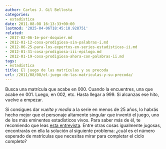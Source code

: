 ```yaml
---
author: Carlos J. Gil Bellosta
categories:
- estadística
date: 2011-08-08 16:13:33+00:00
lastmod: '2025-04-06T18:45:18.928751'
related:
- 2017-02-06-1e-por-doquier.md
- 2012-01-12-cosa-prodigiosa-sin-palabras-i.md
- 2012-06-25-para-los-expertos-en-series-estadisticas-ii.md
- 2012-01-31-cosa-prodigiosa-iii-epilogo.md
- 2012-01-19-cosa-prodigiosa-ahora-con-palabras-ii.md
tags:
- estadística
title: El juego de las matrículas y su precoda
url: /2011/08/08/el-juego-de-las-matriculas-y-su-precoda/
---
```


Busca una matrícula que acabe en 000. Cuando la encuentres, una que acabe en 001. Luego, en 002, etc. Hasta llegar a 999. Si alcanzas ese hito, vuelve a empezar.

Si consigues dar _vuelta y media_ a la serie en menos de 25 años, lo habrás hecho mejor que el personaje altamente singular que inventó el juego, uno de los más eminentes estadísticos vivos. Para saber más de él, te recomiendo que leas [esta entrevista](http://www-stat.stanford.edu/~ckirby/brad/other/2010Significance.pdf). Entre otras cosas igualmente jugosas, encontrarás en ella la solución al siguiente problema: ¿cuál es el número esperado de matrículas que necesitas mirar para completar el ciclo completo?